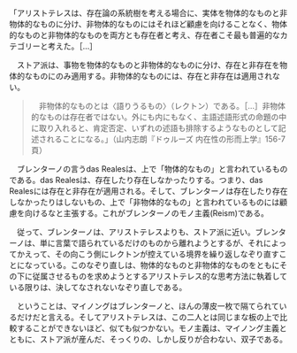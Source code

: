 「アリストテレスは、存在論の系統樹を考える場合に、実体を物体的なものと非物体的なものに分け、非物体的なものにはそれほど顧慮を向けることなく、物体的なものと非物体的なものを両方とも存在者と考え、存在者こそ最も普遍的なカテゴリーと考えた。［…］

　ストア派は、事物を物体的なものと非物体的なものに分け、存在と非存在を物体的なものにのみ適用する。非物体的なものには、存在と非存在は適用されない。

> 　非物体的なものとは〈語りうるもの〉（レクトン）である。［…］非物体的なものは存在者ではない。外にも内にもなく、主語述語形式の命題の中に取り入れると、肯定否定、いずれの述語も排除するようなものとして記述されることになる。」（山内志朗『ドゥルーズ 内在性の形而上学』156-7頁）

　ブレンターノの言うdas Realesは、上で「物体的なもの」と言われているものである。das Realesは、存在したり存在しなかったりする。つまり、das Realesには存在と非存在が適用される。そして、ブレンターノは存在したり存在しなかったりはしないもの、上で「非物体的なもの」と言われているものには顧慮を向けるなと主張する。これがブレンターノのモノ主義(Reism)である。

　従って、ブレンターノは、アリストテレスよりも、ストア派に近い。ブレンターノは、単に言葉で語られているだけのものから離れようとするが、それによってかえって、その向こう側にレクトンが控えている境界を繰り返しなぞり直すことになっている。このなぞり直しは、物体的なものと非物体的なものをともにその下に従属させるものを求めようとするアリストテレス的な思考方法に執着している限りは、決してなされないなぞり直しである。

　ということは、マイノングはブレンターノと、ほんの薄皮一枚で隔てられているだけだと言える。そしてアリストテレスは、この二人とは同じまな板の上で比較することができないほど、似ても似つかない。モノ主義は、マイノング主義とともに、ストア派が産んだ、そっくりの、しかし反りが合わない、双子である。
